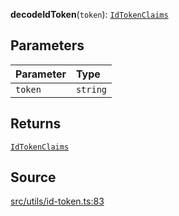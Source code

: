 **decodeIdToken**(`token`): [`IdTokenClaims`](../type-aliases/type-alias.IdTokenClaims.md)

## Parameters

| Parameter | Type     |
| :-------- | :------- |
| `token`   | `string` |

## Returns

[`IdTokenClaims`](../type-aliases/type-alias.IdTokenClaims.md)

## Source

[src/utils/id-token.ts:83](https://github.com/logto-io/js/blob/54d7193/packages/js/src/utils/id-token.ts#L83)
